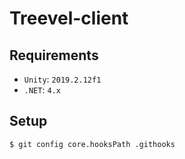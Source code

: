 # Treevel-client

## Requirements
- `Unity`: `2019.2.12f1`  
- `.NET`: `4.x`

## Setup
```
$ git config core.hooksPath .githooks
```
